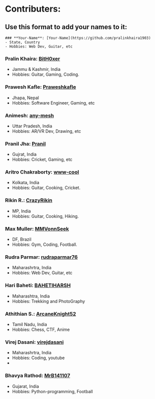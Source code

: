 # Contributers:
## Use this format to add your names to it:
```
### **Your-Name**: [Your-Name](https://github.com/pralinkhaira1903)
- State, Country
- Hobbies: Web Dev, Guitar, etc
```
### **Pralin Khaira**: [BitH0xer](https://github.com/pralinkhaira)
- Jammu & Kashmir, India
- Hobbies: Guitar, Gaming, Coding.

### **Prawesh Kafle**: [Praweshkafle](https://github.com/Praweshkafle)
- Jhapa, Nepal
- Hobbies: Software Engineer, Gaming, etc

### **Animesh**: [any-mesh](https://github.com/any-mesh)
- Uttar Pradesh, India
- Hobbies: AR/VR Dev, Drawing, etc

### **Pranil Jha**: [Pranil](https://github.com/hackos123)
- Gujrat, India
- Hobbies: Cricket, Gaming, etc

### **Aritro Chakraborty**: [www-cool](https://github.com/www-cool)
- Kolkata, India
- Hobbies: Guitar, Cooking, Cricket.

### **Rikin R.**: [CrazyRikin](https://github.com/CrazyRikin)
- MP, India
- Hobbies: Guitar, Cooking, Hiking.

### **Max Muller**: [MMVonnSeek](https://github.com/MMVonnSeek)
- DF, Brazil
- Hobbies: Gym, Coding, Football.

### **Rudra Parmar**: [rudraparmar76](https://github.com/rudraparmar76)
- Maharashrtra, India
- Hobbies: Web Dev, Guitar, etc

### **Hari Baheti**: [BAHETIHARSH](https://github.com/BAHETIHARSH)
- Maharashtra, India
- Hobbies: Trekking and PhotoGraphy

### **Athithian S.**: [ArcaneKnight52](https://github.com/ArcaneKnight52)
- Tamil Nadu, India
- Hobbies: Chess, CTF, Anime

### **Virej Dasani**: [virejdasani](https://github.com/virejdasani)
- Maharashrtra, India
- Hobbies: Coding, youtube
- 
### **Bhavya Rathod**: [MrB141107](https://github.com/MrB141107)
- Gujarat, India
- Hobbies: Python-programming, Football
